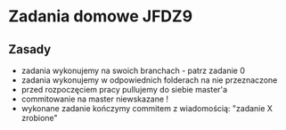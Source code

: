 # Zadania domowe JFDZ9

## Zasady

* zadania wykonujemy na swoich branchach - patrz zadanie 0
* zadania wykonujemy w odpowiednich folderach na nie przeznaczone
* przed rozpoczęciem pracy pullujemy do siebie master'a
* commitowanie na master niewskazane !
* wykonane zadanie kończymy commitem z wiadomością: "zadanie X zrobione"